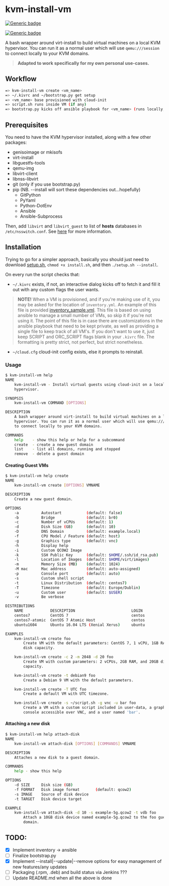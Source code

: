 # kvm-install-vm

[![Generic badge](https://img.shields.io/badge/Version-0.0.17-LIGHTGREEN.svg)](https://shields.io/)

[![Generic badge](https://img.shields.io/badge/Powered%20By-libvirtd-LIGHTPURPLE.svg)](https://libvirt.org/)

A bash wrapper around virt-install to build virtual machines on a local KVM
hypervisor.  You can run it as a normal user which will use `qemu:///session` to
connect locally to your KVM domains.

> **Adapted to work specifically for my own personal use-cases.**

## Workflow

```sh
=> kvm-install-vm create <vm_name>
=> ~/.kivrc and ~/bootstrap.py get setup
=> <vm_name> base provisioned with cloud-init
=> script.sh runs inside VM (if any)
=> bootstrap.py kicks off ansible playbook for <vm_name> (runs locally, *not* from inside the VM)
```

## Prerequisites

You need to have the KVM hypervisor installed, along with a few other packages:

- genisoimage or mkisofs
- virt-install
- libguestfs-tools
- qemu-img
- libvirt-client
- libnss-libvirt
- git (only if you use bootstrap.py)
- pip (NB. --install will sort these dependencies out...hopefully)
  - GitPython
  - PyYaml
  - Python-DotEnv
  - Ansible
  - Ansible-Subprocess

Then, add `libvirt` and `libvirt_guest` to list of **hosts** databases in
`/etc/nsswitch.conf`.  See [here](https://libvirt.org/nss.html) for more
information.

## Installation

Trying to go for a simpler approach, basically you should just need to download [setup.sh](https://raw.githubusercontent.com/SurrealTiggi/kvm-install-vm/master/setup.sh), `chmod +x install.sh`, and then `./setup.sh --install`.

On every run the script checks that:

- `~/.kivrc` exists, if not, an interactive dialog kicks off to fetch it and fill it out with any custom flags the user wants.

> **NOTE!**
> When a VM is provisioned, and if you're making use of it, you may be asked for the location of `inventory.yml`.
> An example of this file is provided [inventory_sample.yml](https://raw.githubusercontent.com/SurrealTiggi/kvm-install-vm/master/inventory_sample.yml).
> This file is based on using ansible to manage a small number of VMs, so skip it if you're not using it.
> The point of this file is in case there are customizations in the ansible playbook that need to be kept private, as well as providing a single file to keep track of all VM's.
> If you don't want to use it, just keep SCRIPT and ORC_SCRIPT flags blank in your `.kivrc` file.
> The formatting is pretty strict, not perfect, but strict nonetheless.

- `~/cloud.cfg` cloud-init config exists, else it prompts to reinstall.

### Usage

```sh
$ kvm-install-vm help
NAME
    kvm-install-vm - Install virtual guests using cloud-init on a local KVM
    hypervisor.

SYNOPSIS
    kvm-install-vm COMMAND [OPTIONS]

DESCRIPTION
    A bash wrapper around virt-install to build virtual machines on a local KVM
    hypervisor. You can run it as a normal user which will use qemu:///session
    to connect locally to your KVM domains.

COMMANDS
    help    - show this help or help for a subcommand
    create  - create a new guest domain
    list    - list all domains, running and stopped
    remove  - delete a guest domain
```

#### Creating Guest VMs

```sh
$ kvm-install-vm help create
NAME
    kvm-install-vm create [OPTIONS] VMNAME

DESCRIPTION
    Create a new guest domain.

OPTIONS
    -a          Autostart           (default: false)
    -b          Bridge              (default: br0)
    -c          Number of vCPUs     (default: 1)
    -d          Disk Size (GB)      (default: 10)
    -D          DNS Domain          (default: example.local)
    -f          CPU Model / Feature (default: host)
    -g          Graphics type       (default: vnc)
    -h          Display help
    -i          Custom QCOW2 Image
    -k          SSH Public Key      (default: $HOME/.ssh/id_rsa.pub)
    -l          Location of Images  (default: $HOME/virt/images)
    -m          Memory Size (MB)    (default: 1024)
    -M mac      Mac address         (default: auto-assigned)
    -p          Console port        (default: auto)
    -s          Custom shell script
    -t          Linux Distribution  (default: centos7)
    -T          Timezone            (default: Europe/Dublin)
    -u          Custom user         (default: $USER)
    -v          Be verbose

DISTRIBUTIONS
    NAME            DESCRIPTION                         LOGIN
    centos7         CentOS 7                            centos
    centos7-atomic  CentOS 7 Atomic Host                centos
    ubuntu1604      Ubuntu 16.04 LTS (Xenial Xerus)     ubuntu

EXAMPLES
    kvm-install-vm create foo
        Create VM with the default parameters: CentOS 7, 1 vCPU, 1GB RAM, 10GB
        disk capacity.

    kvm-install-vm create -c 2 -m 2048 -d 20 foo
        Create VM with custom parameters: 2 vCPUs, 2GB RAM, and 20GB disk
        capacity.

    kvm-install-vm create -t debian9 foo
        Create a Debian 9 VM with the default parameters.

    kvm-install-vm create -T UTC foo
        Create a default VM with UTC timezone.

    kvm-install-vm create -s ~/script.sh -g vnc -u bar foo
        Create a VM with a custom script included in user-data, a graphical
        console accessible over VNC, and a user named 'bar'.
```

#### Attaching a new disk

```sh
$ kvm-install-vm help attach-disk
NAME
    kvm-install-vm attach-disk [OPTIONS] [COMMANDS] VMNAME

DESCRIPTION
    Attaches a new disk to a guest domain.

COMMANDS
    help - show this help

OPTIONS
    -d SIZE     Disk size (GB)
    -f FORMAT   Disk image format       (default: qcow2)
    -s IMAGE    Source of disk device
    -t TARGET   Disk device target

EXAMPLE
    kvm-install-vm attach-disk -d 10 -s example-5g.qcow2 -t vdb foo
        Attach a 10GB disk device named example-5g.qcow2 to the foo guest
        domain.
```

## TODO:

- [x] Implement inventory -> ansible
- [ ] Finalize bootstrap.py
- [x] Implement --install|--update|--remove options for easy management of new features/any updates
- [ ] Packaging (.rpm, .deb) and build status via Jenkins ???
- [ ] Update README.md when all the above is done